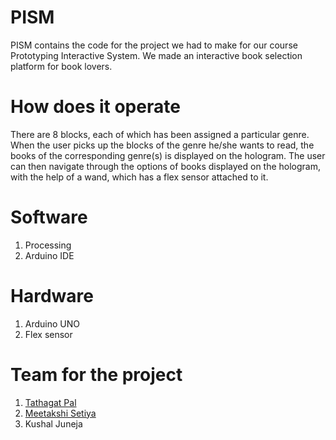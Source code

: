 # PISM
PISM contains the code for the project we had to make for our course Prototyping Interactive System. 
We made an interactive book selection platform for book lovers. 

# How does it operate
There are 8 blocks, each of which has been assigned a particular genre. When the user picks up the blocks of the genre he/she wants to read, the books of the corresponding genre(s) is displayed on the hologram. The user can then navigate through the options of books displayed on the hologram, with the help of a wand, which has a flex sensor attached to it. 

# Software
1. Processing 
2. Arduino IDE 

# Hardware
1. Arduino UNO
2. Flex sensor

# Team for the project
1. [Tathagat Pal](https://github.com/tathagatpal)
2. [Meetakshi Setiya](https://github.com/meetakshi253)
3. Kushal Juneja 
